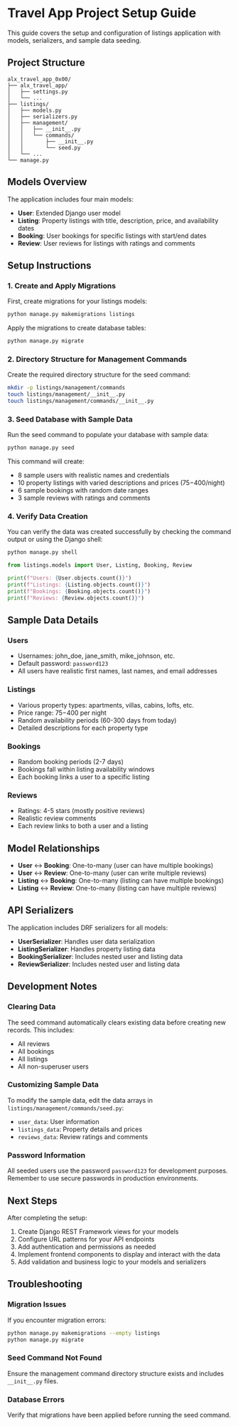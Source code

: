 # Travel App Project Setup Guide

This guide covers the setup and configuration of listings application with models, serializers, and sample data seeding.

## Project Structure

```
alx_travel_app_0x00/
├── alx_travel_app/
│   ├── settings.py
│   └── ...
├── listings/
│   ├── models.py
│   ├── serializers.py
│   ├── management/
│   │   ├── __init__.py
│   │   └── commands/
│   │       ├── __init__.py
│   │       └── seed.py
│   └── ...
└── manage.py
```

## Models Overview

The application includes four main models:

- **User**: Extended Django user model
- **Listing**: Property listings with title, description, price, and availability dates
- **Booking**: User bookings for specific listings with start/end dates
- **Review**: User reviews for listings with ratings and comments

## Setup Instructions

### 1. Create and Apply Migrations

First, create migrations for your listings models:

```bash
python manage.py makemigrations listings
```

Apply the migrations to create database tables:

```bash
python manage.py migrate
```

### 2. Directory Structure for Management Commands

Create the required directory structure for the seed command:

```bash
mkdir -p listings/management/commands
touch listings/management/__init__.py
touch listings/management/commands/__init__.py
```

### 3. Seed Database with Sample Data

Run the seed command to populate your database with sample data:

```bash
python manage.py seed
```

This command will create:
- 8 sample users with realistic names and credentials
- 10 property listings with varied descriptions and prices ($75-$400/night)
- 6 sample bookings with random date ranges
- 3 sample reviews with ratings and comments

### 4. Verify Data Creation

You can verify the data was created successfully by checking the command output or using the Django shell:

```bash
python manage.py shell
```

```python
from listings.models import User, Listing, Booking, Review

print(f"Users: {User.objects.count()}")
print(f"Listings: {Listing.objects.count()}")
print(f"Bookings: {Booking.objects.count()}")
print(f"Reviews: {Review.objects.count()}")
```

## Sample Data Details

### Users
- Usernames: john_doe, jane_smith, mike_johnson, etc.
- Default password: `password123`
- All users have realistic first names, last names, and email addresses

### Listings
- Various property types: apartments, villas, cabins, lofts, etc.
- Price range: $75-$400 per night
- Random availability periods (60-300 days from today)
- Detailed descriptions for each property type

### Bookings
- Random booking periods (2-7 days)
- Bookings fall within listing availability windows
- Each booking links a user to a specific listing

### Reviews
- Ratings: 4-5 stars (mostly positive reviews)
- Realistic review comments
- Each review links to both a user and a listing

## Model Relationships

- **User** ↔ **Booking**: One-to-many (user can have multiple bookings)
- **User** ↔ **Review**: One-to-many (user can write multiple reviews)
- **Listing** ↔ **Booking**: One-to-many (listing can have multiple bookings)
- **Listing** ↔ **Review**: One-to-many (listing can have multiple reviews)

## API Serializers

The application includes DRF serializers for all models:

- **UserSerializer**: Handles user data serialization
- **ListingSerializer**: Handles property listing data
- **BookingSerializer**: Includes nested user and listing data
- **ReviewSerializer**: Includes nested user and listing data

## Development Notes

### Clearing Data

The seed command automatically clears existing data before creating new records. This includes:
- All reviews
- All bookings  
- All listings
- All non-superuser users

### Customizing Sample Data

To modify the sample data, edit the data arrays in `listings/management/commands/seed.py`:
- `user_data`: User information
- `listings_data`: Property details and prices
- `reviews_data`: Review ratings and comments

### Password Information

All seeded users use the password `password123` for development purposes. Remember to use secure passwords in production environments.

## Next Steps

After completing the setup:

1. Create Django REST Framework views for your models
2. Configure URL patterns for your API endpoints
3. Add authentication and permissions as needed
4. Implement frontend components to display and interact with the data
5. Add validation and business logic to your models and serializers

## Troubleshooting

### Migration Issues
If you encounter migration errors:
```bash
python manage.py makemigrations --empty listings
python manage.py migrate
```

### Seed Command Not Found
Ensure the management command directory structure exists and includes `__init__.py` files.

### Database Errors
Verify that migrations have been applied before running the seed command.